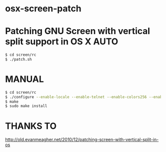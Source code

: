 osx-screen-patch
================

Patching GNU Screen with vertical split support in OS X
AUTO
=====
```bash
$ cd screen/rc
$ ./patch.sh
```
MANUAL 
====
``` bash
$ cd screen/rc
$ ./configure --enable-locale --enable-telnet --enable-colors256 --enable-rxct_osc
$ make
$ sudo make install
```

THANKS TO
====
http://old.evanmeagher.net/2010/12/patching-screen-with-vertical-split-in-os
